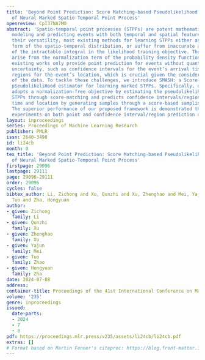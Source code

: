 ```yaml
---
title: 'Beyond Point Prediction: Score Matching-based Pseudolikelihood Estimation
  of Neural Marked Spatio-Temporal Point Process'
openreview: CpI37NA7MO
abstract: 'Spatio-temporal point processes (STPPs) are potent mathematical tools for
  modeling and predicting events with both temporal and spatial features. Despite
  their versatility, most existing methods for learning STPPs either assume a restricted
  form of the spatio-temporal distribution, or suffer from inaccurate approximations
  of the intractable integral in the likelihood training objective. These issues typically
  arise from the normalization term of the probability density function. Moreover,
  existing works only provide point prediction for events without quantifying their
  uncertainty, such as confidence intervals for the event’s arrival time and confidence
  regions for the event’s location, which is crucial given the considerable randomness
  of the data. To tackle these challenges, we introduce SMASH: a Score MAtching-based
  pSeudolikeliHood estimator for learning marked STPPs. Specifically, our framework
  adopts a normalization-free objective by estimating the pseudolikelihood of marked
  STPPs through score-matching and predicts confidence intervals/regions for event
  time and location by generating samples through a score-based sampling algorithm.
  The superior performance of our proposed framework is demonstrated through extensive
  experiments on both point and confidence interval/region prediction of events.'
layout: inproceedings
series: Proceedings of Machine Learning Research
publisher: PMLR
issn: 2640-3498
id: li24cb
month: 0
tex_title: 'Beyond Point Prediction: Score Matching-based Pseudolikelihood Estimation
  of Neural Marked Spatio-Temporal Point Process'
firstpage: 29096
lastpage: 29111
page: 29096-29111
order: 29096
cycles: false
bibtex_author: Li, Zichong and Xu, Qunzhi and Xu, Zhenghao and Mei, Yajun and Zhao,
  Tuo and Zha, Hongyuan
author:
- given: Zichong
  family: Li
- given: Qunzhi
  family: Xu
- given: Zhenghao
  family: Xu
- given: Yajun
  family: Mei
- given: Tuo
  family: Zhao
- given: Hongyuan
  family: Zha
date: 2024-07-08
address:
container-title: Proceedings of the 41st International Conference on Machine Learning
volume: '235'
genre: inproceedings
issued:
  date-parts:
  - 2024
  - 7
  - 8
pdf: https://proceedings.mlr.press/v235/assets/li24cb/li24cb.pdf
extras: []
# Format based on Martin Fenner's citeproc: https://blog.front-matter.io/posts/citeproc-yaml-for-bibliographies/
---
```

